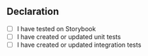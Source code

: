 ## Declaration

- [ ] I have tested on Storybook
- [ ] I have created or updated unit tests
- [ ] I have created or updated integration tests
